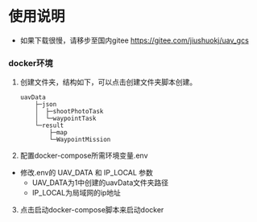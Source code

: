 # 使用说明

- 如果下载很慢，请移步至国内gitee https://gitee.com/jiushuokj/uav_gcs

### docker环境



1. 创建文件夹，结构如下，可以点击创建文件夹脚本创建。

   ```
   uavData
       ├─json
       │  ├─shootPhotoTask
       │  └─waypointTask
       └─result
           ├─map
           └─WaypointMission
   ```

2. 配置docker-compose所需环境变量.env

- 修改.env的 UAV_DATA 和 IP_LOCAL 参数
  - UAV_DATA为1中创建的uavData文件夹路径
  - IP_LOCAL为局域网的ip地址

3. 点击启动docker-compose脚本来启动docker
